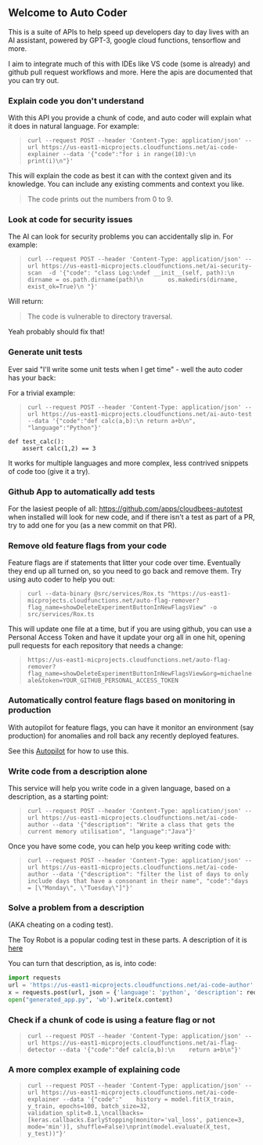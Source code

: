 ## Welcome to Auto Coder

This is a suite of APIs to help speed up developers day to day lives with an AI assistant, powered by GPT-3, google cloud functions, tensorflow and more.

I aim to integrate much of this with IDEs like VS code (some is already) and github pull request workflows and more. 
Here the apis are documented that you can try out.

### Explain code you don't understand

With this API you provide a chunk of code, and auto coder will explain what it does in natural language. For example:

> ```curl --request POST --header 'Content-Type: application/json' --url https://us-east1-micprojects.cloudfunctions.net/ai-code-explainer --data '{"code":"for i in range(10):\n    print(i)\n"}'```

This will explain the code as best it can with the context given and its knowledge. You can include any existing comments and context you like. 

> The code prints out the numbers from 0 to 9.

### Look at code for security issues 

The AI can look for security problems you can accidentally slip in. For example: 

> ```curl --request POST --header 'Content-Type: application/json' --url https://us-east1-micprojects.cloudfunctions.net/ai-security-scan  -d '{"code": "class Log:\ndef __init__(self, path):\n        dirname = os.path.dirname(path)\n       os.makedirs(dirname, exist_ok=True)\n "}'```

Will return: 

>  The code is vulnerable to directory traversal.

Yeah probably should fix that!

### Generate unit tests 

Ever said "I'll write some unit tests when I get time" - well the auto coder has your back: 

For a trivial example: 

> ```curl --request POST --header 'Content-Type: application/json' --url https://us-east1-micprojects.cloudfunctions.net/ai-auto-test --data '{"code":"def calc(a,b):\n return a+b\n", "language":"Python"}'```

```
def test_calc():
    assert calc(1,2) == 3   
```

It works for multiple languages and more complex, less contrived snippets of code too (give it a try). 

### Github App to automatically add tests

For the lasiest people of all: https://github.com/apps/cloudbees-autotest when installed will look for new code, and if there isn't a test as part of a PR, try to add one for you (as a new commit on that PR).


### Remove old feature flags from your code

Feature flags are if statements that litter your code over time. Eventually they end up all turned on, so you need to go back and remove them. 
Try using auto coder to help you out: 

> ```curl --data-binary @src/services/Rox.ts "https://us-east1-micprojects.cloudfunctions.net/auto-flag-remover?flag_name=showDeleteExperimentButtonInNewFlagsView" -o src/services/Rox.ts```

This will update one file at a time, but if you are using github, you can use a Personal Access Token and have it update your org all in one hit, opening pull requests for each repository that needs a change: 

> ```https://us-east1-micprojects.cloudfunctions.net/auto-flag-remover?flag_name=showDeleteExperimentButtonInNewFlagsView&org=michaelneale&token=YOUR_GITHUB_PERSONAL_ACCESS_TOKEN```


### Automatically control feature flags based on monitoring in production

With autopilot for feature flags, you can have it monitor an environment (say production) for anomalies and roll back any recently deployed features. 

See this <a href='https://rollout-autopilot.com/'>Autopilot</a> for how to use this.

### Write code from a description alone

This service will help you write code in a given language, based on a description, as a starting point:

> ```curl --request POST --header 'Content-Type: application/json' --url https://us-east1-micprojects.cloudfunctions.net/ai-code-author --data '{"description": "Write a class that gets the current memory utilisation", "language":"Java"}' ```

Once you have some code, you can help you keep writing code with: 

> ```curl --request POST --header 'Content-Type: application/json' --url https://us-east1-micprojects.cloudfunctions.net/ai-code-author --data '{"description": "filter the list of days to only include days that have a consonant in their name", "code":"days = [\"Monday\", \"Tuesday\"]"}' ```


### Solve a problem from a description

(AKA cheating on a coding test).

The Toy Robot is a popular coding test in these parts. A description of it is <a href='https://gist.githubusercontent.com/michaelneale/ba3a0fcfdf2d86525a2e12e68e36f47e/raw/a91d8df00a658371c7c74a02277df2185fd60cb2/gistfile1.txt'>here</a>

You can turn that description, as is, into code:

```python
import requests
url = 'https://us-east1-micprojects.cloudfunctions.net/ai-code-author'
x = requests.post(url, json = {'language': 'python', 'description': requests.get("https://gist.githubusercontent.com/michaelneale/ba3a0fcfdf2d86525a2e12e68e36f47e/raw/a91d8df00a658371c7c74a02277df2185fd60cb2/gistfile1.txt").content.decode('utf-8')})
open("generated_app.py", 'wb').write(x.content)
```

### Check if a chunk of code is using a feature flag or not

> ```curl --request POST --header 'Content-Type: application/json' --url https://us-east1-micprojects.cloudfunctions.net/ai-flag-detector --data '{"code":"def calc(a,b):\n    return a+b\n"}'```


### A more complex example of explaining code 

> ```curl --request POST --header 'Content-Type: application/json' --url https://us-east1-micprojects.cloudfunctions.net/ai-code-explainer --data '{"code":"    history = model.fit(X_train, y_train, epochs=100, batch_size=32, validation_split=0.1,\ncallbacks=[keras.callbacks.EarlyStopping(monitor='val_loss', patience=3, mode='min')], shuffle=False)\nprint(model.evaluate(X_test, y_test))"}'```
